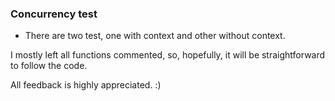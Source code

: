### Concurrency test

- There are two test, one with context and other without context.

I mostly left all functions commented, so, hopefully, it will be straightforward to follow the code.

All feedback is highly appreciated. :)
